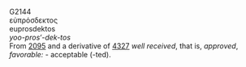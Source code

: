 <body>
  <p>G2144<br>  εὐπρόσδεκτος  <br> euprosdektos  <br><i>yoo-pros‘-dek-tos </i><br>From <a href="g2095.htm">2095</a> and a derivative of <a href="g4327.htm">4327</a>  <i>well</i> <i>received</i>, that is, <i>approved</i>, <i>favorable:</i> - acceptable (-ted).<br></p>
 </body>
